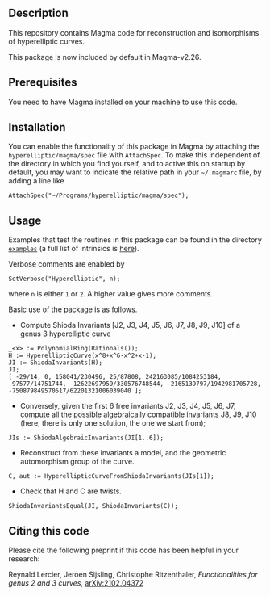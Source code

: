 Description
--

This repository contains Magma code for reconstruction and isomorphisms of hyperelliptic curves.

This package is now included by default in Magma-v2.26.

Prerequisites
--

You need to have Magma installed on your machine to use this code.

Installation
--

You can enable the functionality of this package in Magma by attaching the `hyperelliptic/magma/spec` file with `AttachSpec`. To make this independent of the directory in which you find yourself, and to active this on startup by default, you may want to indicate the relative path in your `~/.magmarc` file, by adding a line like
```
AttachSpec("~/Programs/hyperelliptic/magma/spec");
```

Usage
--

Examples that test the routines in this package can be found in the directory
[`examples`](examples) (a full list of intrinsics is [here](intrinsics.md)).

Verbose comments are enabled by
```
SetVerbose("Hyperelliptic", n);
```
where `n` is either `1` or `2`. A higher value gives more comments.

Basic use of the package is as follows.

* Compute Shioda Invariants [J2, J3, J4, J5, J6, J7, J8, J9, J10] of a genus 3
  hyperelliptic curve

```
_<x> := PolynomialRing(Rationals());
H := HyperellipticCurve(x^8+x^6-x^2+x-1);
JI := ShiodaInvariants(H);
JI;
[ -29/14, 0, 158041/230496, 25/87808, 242163085/1084253184, -97577/14751744, -12622697959/330576748544, -2165139797/1942981705728, -750879849570517/62201321006039040 ];
```

* Conversely, given the first 6 free invariants J2, J3, J4, J5, J6, J7,
  compute all the possible algebraically compatible invariants J8, J9, J10
  (here, there is only one solution, the one we start from);

```
JIs := ShiodaAlgebraicInvariants(JI[1..6]);
```

* Reconstruct from these invariants a model, and the geometric automorphism
  group of the curve.

```
C, aut := HyperellipticCurveFromShiodaInvariants(JIs[1]);
```

* Check that H and C are twists.

```
ShiodaInvariantsEqual(JI, ShiodaInvariants(C));
```

Citing this code
--

Please cite the following preprint if this code has been helpful in your research:

Reynald Lercier, Jeroen Sijsling, Christophe Ritzenthaler,
*Functionalities for genus 2 and 3 curves*,
[arXiv:2102.04372](https://arxiv.org/abs/2102.04372)
